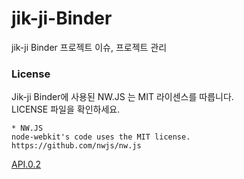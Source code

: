 # jik-ji-Binder
jik-ji Binder 프로젝트 이슈, 프로젝트 관리

### License

Jik-ji Binder에 사용된 NW.JS 는 MIT 라이센스를 따릅니다.<br>
LICENSE 파일을 확인하세요.
```
* NW.JS
node-webkit's code uses the MIT license.
https://github.com/nwjs/nw.js
```

[API.0.2](https://vulcan9.github.io/jik-ji-Binder/API.0.2)